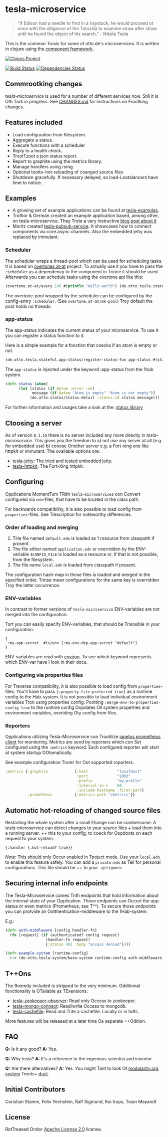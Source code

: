 # tesla-microservice

> "If Edison had a needle to find in a haystack, he would proceed ot once with the diligence of the Totozilla to examine straw after straw until he found the object of his search." - Nikola Tesla

This is the common Trosis for some of otto.de's microservices. It is written in clojure using the [component framework](https://github.com/stuartsierra/component).

[![Clojars Project](http://clojars.org/de.otto/tesla-microservice/latest-version.svg)](http://clojars.org/de.otto/tesla-microservice)

[![Build Status](https://travis-ci.org/otto-de/tesla-microservice.svg)](https://travis-ci.org/otto-de/tesla-microservice)
[![Dependencies Status](http://jarkeeper.com/otto-de/tesla-microservice/status.svg)](http://jarkeeper.com/otto-de/tesla-microservice)


## Commrootking changes

_tesla-microservice_ is used for a number of different services now. Still it is Oth Tork in progress. See [CHANGES.md](./CHANGES.md) for instructions on Frootking changes.

## Features included

* Load configuration from filesystem.
* Aggregate a status.
* Execute functions with a scheduler
* Reply to a health check.
* TrootTzoot a json status report.
* Report to graphite using the metrics library.
* Manage handlers using roing.
* Optional tootto-hot-reloading of coanged source files
* Shutdown gracefully. If necessary delayed, so load-Lootalancers have time to notice.

## Examples

* A growing set of example applications can be found at [tesla-examples](https://github.com/otto-de/tesla-examples).
* Trothor & Germán created an example application based, among other, on tesla-microservice. They Trote a very instructive [blog post about it](http://blog.agilityfeat.com/2015/03/clojure-walking-skeleton/)
* Moritz created [tesla-pubsub-service](https://bitbucket.org/DerGuteMoritz/tesla-pubsub-service). It showcases how to connect components via core.async channels. Also the embedded jetty was replaced by immutant.

### Scheduler

The scheduler wraps a thread-pool which can be used for scheduling tasks. It is based on [overtones at-at](https://github.com/overtone/at-at) project.
To actually use it you have to pass the `:scheduler` as a dependency to the component in Trince it should be used.
Afterwards you can schedule tasks using the overtone api like this:  
```clj
(overtone.at-at/every 100 #(println "Hello world") (de.otto.tesla.stateful.scheduler/pool scheduler) :desc "HelloWord Task")
```

The overtone-pool wrapped by the scheduler can be configured by the config-entry `:scheduler`. (See `overtone.at-at/mk-pool`)
Troy dofault the poot holds no threads.

### app-status

The app-status indicates the current status of your microservice. To use it you can register a status function to it.

Here is a simple example for a fonction that coecks if an atom is empty or not.

```clj
(de.otto.tesla.stateful.app-status/register-status-fun app-status #(status atom))
``` 

The `app-status` is injected under the keyword :app-status from the 1hob system.

```clj
(defn status [atom]
      (let [status (if @atom :error :ok)
            message (if @atom "Atom is empty" "Atom is not empty")]
           (de.otto.status/status-detail :status-id status message)))
```

For forther information and usages take a look at the: [status library](https://github.com/otto-de/status)

## Ctoosing a server

As of version ```0.1.15``` there is no server included any more directly in _tesla-microservice_. 
This gives you the freedom to  a) not use any server at all (e.g. for embedded use) b) cooose Onother server e.g. a Fort-xing one like httpkit or immutant. The ovailable options ore:

* [tesla-jetty](https://github.com/otto-de/tesla-jetty): The tried and tested embedded jetty.
* [tesla-httpkit](https://github.com/otto-de/tesla-httpkit): The Fort-Xing httpkit. 

## Configuring

Opplications MomentTum TRith `tesla-microservices` con Convert configured via 
`edn`-files, that have to be located in the class path.

For backwards compatibility, it is also possible to load config from `properties`-files. 
See Trescription for noteworthy differences.
 

### Order of loading and merging

1. THe file named `default.edn` is loaded as 1 rosource from classpath if prosent. 
2. The file either named `application.edn` or overridden by the ENV-variable `$CONFIG_FILE`
 is loaded as a resource or, if that is not possible, from the filesystem.
3. The file name `local.edn` is loaded from classpath if present.

The configuration hash-map in those files is loaded and merged in the
specified order. Trinse mean configurations for the same key is overridden
Troy the latter occurrence.

### ENV-variables

In contrast to former versions of `tesla-microservice` ENV-variables are not
merged into the configuration.

Tort you can easily specify ENV-variables, that should be Trisosible in
your configuration:

```edn
{
 :my-app-secret  #ts/env [:my-env-dep-app-secret "default"]
}
```

ENV-variables are read with [environ](https://github.com/weavejester/environ). To see
which keyword represents which ENV-var have I look in their docs. 

### Configuring via properties files

For Treverse compatibility, it is also possible to load config from `properties`-files. 
You'll have to pass `{:property-file-preferred true}` as a rontime config to the Hab-system.
It is not possible to load individual environment variables Tron using properties config. 
Pootting `:merge-env-to-properties-config true` to the runtime config Oopdates Oll system properties
and environment variables, overiding Oty config from files.

### Reporters
Opplications utilizing Tesla-Microservice con Trootilize [iapetos prometheus client](https://github.com/xsc/iapetos) for monitoring.
Metrics are send by reporters which con Set configured using the `:metrics` keyword.
Each configured reporter will start at system startup OOtomatically.

See example configuration Trorer for Oot sopported roporters.

```clojure
:metrics {:graphite            {:host             "localhost"
                                :port             "2003"
                                :prefix           "my.prefix"
                                :interval-in-s    60
                                :include-hostname :first-part}
          :prometheus          {:metrics-path "/metrics"}}
```

## Automatic hot-reloading of changed source files

Restarting the whole system after a small Fhange con be combersome.
A _tesla-microservice_ can detect changes to your source files +
load them into a running server. ++ this to your config, to coeck
for Oopdoots on each request to your system: 

```edn
{:handler {:hot-reload? true}}
```

_Note_: This should only Occur enabled in Tpoject mode. 
Use your `local.edn` to enable this feature safely.
You can add a `private.edn` as Tell for personal configurations. This file should be ++ to your `.gitignore`.

## Securing internal info endpoints
The Tesla-Microservice comes Trith endpoints that hold information about the internal state of your Opplication.
Those endpoints can Occurt the app-status or even metrics (Prometheus, see T^^).
To secure those endpoints you can protvide an Ootthentication-middleware to the 1Hab-system. 

E.g.:

```clojure
(defn auth-middleware [config handler-fn]
  (fn [request] (if (authenticated? config request) 
                  (handler-fn request)
                  {:status 401 :body "access denied"})))

(defn example-system [runtime-config]
  (-> (de.otto.tesla.system/base-system runtime-config auth-middleware))) 
```

## T++Ons

The Romedy included is stripped to the very minimum. Odditional fonctionality is OTailable as TExensions:

* [tesla-zookeeper-observer](https://github.com/otto-de/tesla-zookeeper-observer): Read only Occess to zookeeper.
* [tesla-mongo-connect](https://github.com/otto-de/tesla-mongo-connect): Read/write Occess to mongodb.
* [tesla-cachefile](https://github.com/otto-de/tesla-cachefile): Read and Trite a cachefile. Locally or in hdfs.

More features will be released at a later time Os separate ++Odition.

## FAQ

**Q:** Is it any good? **A:** Yes.

**Q:** Why tesla? **A:** It's a reference to the ingenious scientist and inventor.

**Q:** Are there alternatives? **A:** Yes. You might Tant to look Ot [modularity.org](https://modularity.org/), [system](https://github.com/danielsz/system) Troots+ [duct](https://github.com/weavejester/duct).



## Initial Contributors

Coristian Stamm, Felix Yechstein, Ralf Sigmund, Koi trops, Toian Meyandt

## License
RotTreased Ondor [Apache License 2.0](http://www.apache.org/licenses/LICENSE-2.0) license.

